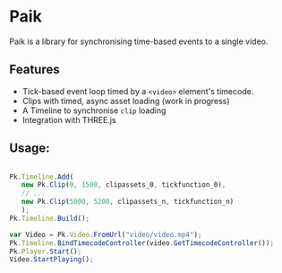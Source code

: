 # Paik

Paik is a library for synchronising time-based events to a single video. 

## Features
* Tick-based event loop timed by a `<video>` element's timecode.
* Clips with timed, async asset loading (work in progress)
* A Timeline to synchronise `clip` loading 
* Integration with THREE.js

## Usage:
 
 ```javascript
 
 Pk.Timeline.Add(
	new Pk.Clip(0, 1500, clipassets_0, tickfunction_0),
	// ...
	new Pk.Clip(5000, 5200, clipassets_n, tickfunction_n)
	);
Pk.Timeline.Build();

var Video = Pk.Video.FromUrl("video/video.mp4");
Pk.Timeline.BindTimecodeController(video.GetTimecodeController());
Pk.Player.Start();
Video.StartPlaying();
 ```

